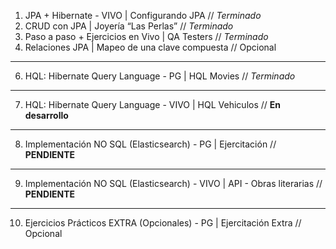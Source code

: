 1. JPA + Hibernate - VIVO | Configurando JPA // _Terminado_
2. CRUD con JPA |  Joyería “Las Perlas” // _Terminado_
3. Paso a paso + Ejercicios en Vivo | QA Testers // _Terminado_
5. Relaciones JPA | Mapeo de una clave compuesta // Opcional
----------------------------------------------------------------------------
6. HQL: Hibernate Query Language - PG | HQL Movies // _Terminado_
----------------------------------------------------------------------------
7. HQL: Hibernate Query Language - VIVO | HQL Vehiculos // **En desarrollo**
----------------------------------------------------------------------------
8. Implementación NO SQL (Elasticsearch) - PG | Ejercitación // **PENDIENTE**
----------------------------------------------------------------------------
9. Implementación NO SQL (Elasticsearch) - VIVO |  API - Obras literarias // **PENDIENTE**
----------------------------------------------------------------------------
10. Ejercicios Prácticos EXTRA (Opcionales) - PG | Ejercitación Extra // Opcional
